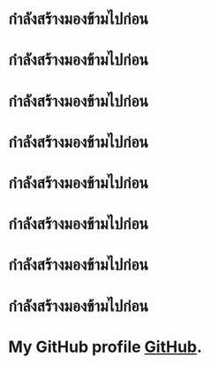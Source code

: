 # กำลังสร้างมองข้ามไปก่อน
# กำลังสร้างมองข้ามไปก่อน
# กำลังสร้างมองข้ามไปก่อน
# กำลังสร้างมองข้ามไปก่อน
# กำลังสร้างมองข้ามไปก่อน
# กำลังสร้างมองข้ามไปก่อน
# กำลังสร้างมองข้ามไปก่อน
# กำลังสร้างมองข้ามไปก่อน
# My GitHub profile [GitHub](https://github.com/athivaratz).
